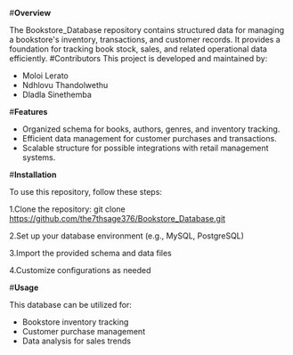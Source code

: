 #**Overview**

The Bookstore_Database repository contains structured data for managing a bookstore's inventory, transactions, and customer records. It provides a foundation for tracking book stock, sales, and related operational data efficiently.
#Contributors
This project is developed and maintained by:
- Moloi Lerato
- Ndhlovu Thandolwethu
- Dladla Sinethemba

#**Features**
- Organized schema for books, authors, genres, and inventory tracking.
- Efficient data management for customer purchases and transactions.
- Scalable structure for possible integrations with retail management systems.

#**Installation**

To use this repository, follow these steps:

1.Clone the repository: git clone https://github.com/the7thsage376/Bookstore_Database.git

2.Set up your database environment (e.g., MySQL, PostgreSQL)

3.Import the provided schema and data files

4.Customize configurations as needed

#**Usage**

This database can be utilized for:
- Bookstore inventory tracking
- Customer purchase management
- Data analysis for sales trends







